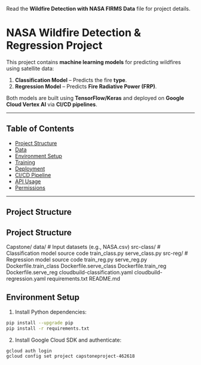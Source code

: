 Read the **Wildfire Detection with NASA FIRMS Data** file for project details.

# NASA Wildfire Detection & Regression Project

This project contains **machine learning models** for predicting wildfires using satellite data:

1. **Classification Model** – Predicts the fire **type**.
2. **Regression Model** – Predicts **Fire Radiative Power (FRP)**.

Both models are built using **TensorFlow/Keras** and deployed on **Google Cloud Vertex AI** via **CI/CD pipelines**.

---

## Table of Contents

- [Project Structure](#project-structure)  
- [Data](#data)  
- [Environment Setup](#environment-setup)  
- [Training](#training)  
- [Deployment](#deployment)  
- [CI/CD Pipeline](#cicd-pipeline)  
- [API Usage](#api-usage)  
- [Permissions](#permissions)  

---

## Project Structure

## Project Structure

Capstone/
    data/                     # Input datasets (e.g., NASA.csv)
    src-class/                # Classification model source code
        train_class.py
        serve_class.py
    src-reg/                  # Regression model source code
        train_reg.py
        serve_reg.py
    Dockerfile.train_class
    Dockerfile.serve_class
    Dockerfile.train_reg
    Dockerfile.serve_reg
    cloudbuild-classification.yaml
    cloudbuild-regression.yaml
    requirements.txt
    README.md



## Environment Setup

1. Install Python dependencies:

```bash
pip install --upgrade pip
pip install -r requirements.txt
```
2. Install Google Cloud SDK and authenticate:
```bash
gcloud auth login
gcloud config set project capstoneproject-462618
```




